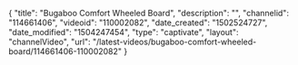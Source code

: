 {
    "title": "Bugaboo Comfort Wheeled Board",
    "description": "",
    "channelid": "114661406",
    "videoid": "110002082",
    "date_created": "1502524727",
    "date_modified": "1504247454",
    "type": "captivate",
    "layout": "channelVideo",
    "url": "\/latest-videos\/bugaboo-comfort-wheeled-board\/114661406-110002082"
}